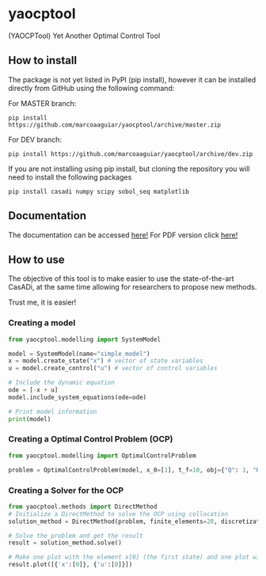 # yaocptool
(YAOCPTool) Yet Another Optimal Control Tool

## How to install

The package is not yet listed in PyPI (pip install), however it can be installed directly from GitHub using the following command:

For MASTER branch:
```commandline
pip install https://github.com/marcoaaguiar/yaocptool/archive/master.zip
```
For DEV branch:
```commandline
pip install https://github.com/marcoaaguiar/yaocptool/archive/dev.zip
```

If you are not installing using pip install, but cloning the repository you will need to install the following packages
```commandline
pip install casadi numpy scipy sobol_seq matplotlib
```


## Documentation

The documentation can be accessed [here!](https://marcoaaguiar.github.io/yaocptool/)
For PDF version click [here!](https://marcoaaguiar.github.io/yaocptool/build/latex/YAOCPTool.pdf)


## How to use
The objective of this tool is to make easier to use the state-of-the-art CasADi, at the same time allowing for researchers to propose new methods.

Trust me, it is easier!

### Creating a model

```python
from yaocptool.modelling import SystemModel

model = SystemModel(name="simple_model")
x = model.create_state("x") # vector of state variables
u = model.create_control("u") # vector of control variables

# Include the dynamic equation
ode = [-x + u]
model.include_system_equations(ode=ode)

# Print model information
print(model)
```

### Creating a Optimal Control Problem (OCP)

```python
from yaocptool.modelling import OptimalControlProblem

problem = OptimalControlProblem(model, x_0=[1], t_f=10, obj={"Q": 1, "R": 1})
```

### Creating a Solver for the OCP
```python
from yaocptool.methods import DirectMethod
# Initialize a DirectMethod to solve the OCP using collocation
solution_method = DirectMethod(problem, finite_elements=20, discretization_scheme='collocation')

# Solve the problem and get the result
result = solution_method.solve()

# Make one plot with the element x[0] (the first state) and one plot with the control u[0]
result.plot([{'x':[0]}, {'u':[0]}])

```
